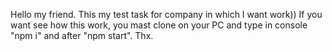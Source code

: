 Hello my friend.
This my test task for company in which I want work))
If you want see how this work, you mast clone on your PC and type in console "npm i" and after "npm start". Thx.
